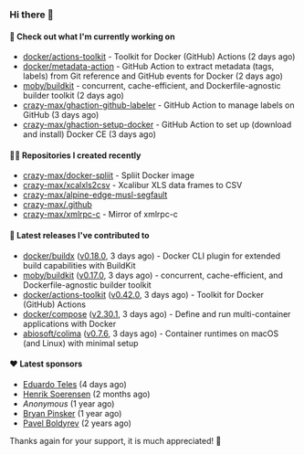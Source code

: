 ### Hi there 👋

#### 👷 Check out what I'm currently working on

- [docker/actions-toolkit](https://github.com/docker/actions-toolkit) - Toolkit for Docker (GitHub) Actions (2 days ago)
- [docker/metadata-action](https://github.com/docker/metadata-action) - GitHub Action to extract metadata (tags, labels) from Git reference and GitHub events for Docker (2 days ago)
- [moby/buildkit](https://github.com/moby/buildkit) - concurrent, cache-efficient, and Dockerfile-agnostic builder toolkit (2 days ago)
- [crazy-max/ghaction-github-labeler](https://github.com/crazy-max/ghaction-github-labeler) - GitHub Action to manage labels on GitHub (3 days ago)
- [crazy-max/ghaction-setup-docker](https://github.com/crazy-max/ghaction-setup-docker) - GitHub Action to set up (download and install) Docker CE (3 days ago)

#### 👨‍💻 Repositories I created recently

- [crazy-max/docker-spliit](https://github.com/crazy-max/docker-spliit) - Spliit Docker image
- [crazy-max/xcalxls2csv](https://github.com/crazy-max/xcalxls2csv) - Xcalibur XLS data frames to CSV
- [crazy-max/alpine-edge-musl-segfault](https://github.com/crazy-max/alpine-edge-musl-segfault)
- [crazy-max/.github](https://github.com/crazy-max/.github)
- [crazy-max/xmlrpc-c](https://github.com/crazy-max/xmlrpc-c) - Mirror of xmlrpc-c

#### 🚀 Latest releases I've contributed to

- [docker/buildx](https://github.com/docker/buildx) ([v0.18.0](https://github.com/docker/buildx/releases/tag/v0.18.0), 3 days ago) - Docker CLI plugin for extended build capabilities with BuildKit
- [moby/buildkit](https://github.com/moby/buildkit) ([v0.17.0](https://github.com/moby/buildkit/releases/tag/v0.17.0), 3 days ago) - concurrent, cache-efficient, and Dockerfile-agnostic builder toolkit
- [docker/actions-toolkit](https://github.com/docker/actions-toolkit) ([v0.42.0](https://github.com/docker/actions-toolkit/releases/tag/v0.42.0), 3 days ago) - Toolkit for Docker (GitHub) Actions
- [docker/compose](https://github.com/docker/compose) ([v2.30.1](https://github.com/docker/compose/releases/tag/v2.30.1), 3 days ago) - Define and run multi-container applications with Docker
- [abiosoft/colima](https://github.com/abiosoft/colima) ([v0.7.6](https://github.com/abiosoft/colima/releases/tag/v0.7.6), 3 days ago) - Container runtimes on macOS (and Linux) with minimal setup

#### ❤️ Latest sponsors
- [Eduardo Teles](https://github.com/eduardoteles17) (4 days ago)
- [Henrik Soerensen](https://github.com/hsoerensen) (2 months ago)
- _Anonymous_ (1 year ago)
- [Bryan Pinsker](https://github.com/BryanPinsker) (1 year ago)
- [Pavel Boldyrev](https://github.com/bpg) (2 years ago)

Thanks again for your support, it is much appreciated! 🙏

